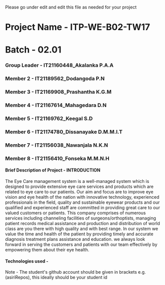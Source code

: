 Please go under edit and edit this file as needed for your project

# Project Name - ITP-WE-B02-TW17
# Batch - 02.01
### Group Leader - IT21160448_Akalanka P.A.A
### Member 2 - IT21189562_Dodangoda P.N
### Member 3 - IT21169908_Prashantha K.G.M
### Member 4 - IT21167614_Mahagedara D.N 
### Member 5 - IT21169762_Keegal S.D
### Member 6 - IT21174780_Dissanayake D.M.M.I.T
### Member 7 - IT21156038_Nawanjala N.K.N
### Member 8 - IT21156410_Fonseka M.M.N.H

#### Brief Description of Project - INTRODUCTION 
The Eye Care management system is a well-managed system which is designed to provide 
extensive eye care services and products which are related to eye care to our patients. Our aim
and focus are to improve eye vision and eye health of the nation with innovative technology,
experienced professionals in the field, quality and sustainable eyewear products and our 
qualified and experienced staff are committed in providing great care to our valued customers
or patients. This company comprises of numerous services including channeling facilities of 
surgeons/orthoptists, managing patient records medical assistance and production and 
distribution of world class are you there with high quality and with best range. In our system we 
value the time and health of the patient by providing timely and accurate diagnosis treatment 
plans assistance and education. we always look forward in serving the customers and patients
with our team effectively by empowering them about their eye health.
#### Technologies used - 

Note - The student's github account should be given in brackets e.g. (asiriRepos), this ideally should be your student id 

